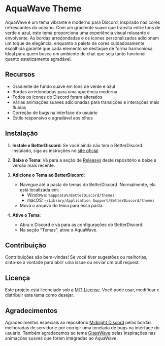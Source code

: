 # AquaWave Theme

AquaWave é um tema vibrante e moderno para Discord, inspirado nas cores refrescantes do oceano. Com um gradiente suave que transita entre tons de verde e azul, este tema proporciona uma experiência visual relaxante e envolvente. As bordas arredondadas e os ícones personalizados adicionam um toque de elegância, enquanto a paleta de cores cuidadosamente escolhida garante que cada elemento se destaque de forma harmoniosa. Ideal para quem busca um ambiente de chat que seja tanto funcional quanto esteticamente agradável.

## Recursos

- Gradiente de fundo suave em tons de verde e azul
- Bordas arredondadas para uma aparência moderna
- Todos os ícones do Discord foram alterados
- Várias animações suaves adicionadas para transições e interações mais fluídas
- Correção de bugs na interface do usuário
- Estilo responsivo e agradável aos olhos

## Instalação

1. **Instale o BetterDiscord**: Se você ainda não tem o BetterDiscord instalado, siga as instruções no [site oficial](https://betterdiscord.app/).

2. **Baixe o Tema**: Vá para a seção de [Releases](https://github.com/akiradv/Aqua-Wave/releases) deste repositório e baixe a versão mais recente.

3. **Adicione o Tema ao BetterDiscord**:
   - Navegue até a pasta de temas do BetterDiscord. Normalmente, ela está localizada em:
     - Windows: `%appdata%/BetterDiscord/themes`
     - macOS: `~/Library/Application Support/BetterDiscord/themes`
   - Mova o arquivo do tema para essa pasta.

4. **Ative o Tema**:
   - Abra o Discord e vá para as configurações do BetterDiscord.
   - Na seção "Temas", ative o AquaWave.

## Contribuição

Contribuições são bem-vindas! Se você tiver sugestões ou melhorias, sinta-se à vontade para abrir uma issue ou enviar um pull request.

## Licença

Este projeto está licenciado sob a [MIT License](LICENSE). Você pode usar, modificar e distribuir este tema como desejar.

## Agradecimentos

Agradecimentos especiais ao repositório [Midnight Discord](https://github.com/refact0r/midnight-discord) pelas bordas melhoradas de servidor e por corrigir uma tonelada de bugs na interface do usuário. Também agradecemos ao tema [GlassWave](https://github.com/Elisniper/Glass-Wave) pelas inspirações nas animações suaves que foram integradas ao AquaWave.
